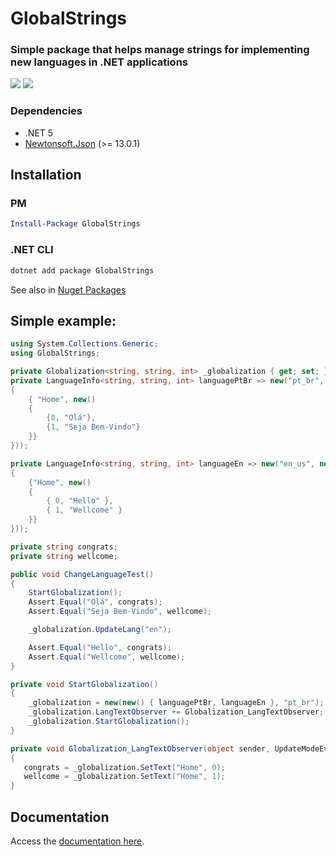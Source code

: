 # GlobalStrings
### Simple package that helps manage strings for implementing new languages in .NET applications

![](https://img.shields.io/nuget/v/GlobalStrings)
![](https://img.shields.io/nuget/dt/GlobalStrings)

### Dependencies
- .NET 5
- [Newtonsoft.Json](https://www.nuget.org/packages/Newtonsoft.Json) (>= 13.0.1)

## Installation
### PM
```powershell
Install-Package GlobalStrings
```
### .NET CLI
```powershell
dotnet add package GlobalStrings
```
See also in [Nuget Packages](https://www.nuget.org/packages/GlobalStrings)

## Simple example:
```csharp
using System.Collections.Generic;
using GlobalStrings;

private Globalization<string, string, int> _globalization { get; set; }
private LanguageInfo<string, string, int> languagePtBr => new("pt_br", new(new()
{
    { "Home", new()
    {
        {0, "Olá"},
        {1, "Seja Bem-Vindo"}
    }}
}));

private LanguageInfo<string, string, int> languageEn => new("en_us", new(new()
{
    {"Home", new()
    {
        { 0, "Hello" },
        { 1, "Wellcome" }
    }}
}));

private string congrats;
private string wellcome;

public void ChangeLanguageTest()
{
    StartGlobalization();
    Assert.Equal("Olá", congrats);
    Assert.Equal("Seja Bem-Vindo", wellcome);

    _globalization.UpdateLang("en");

    Assert.Equal("Hello", congrats);
    Assert.Equal("Wellcome", wellcome);
}

private void StartGlobalization()
{
    _globalization = new(new() { languagePtBr, languageEn }, "pt_br");
    _globalization.LangTextObserver += Globalization_LangTextObserver;
    _globalization.StartGlobalization();
}

private void Globalization_LangTextObserver(object sender, UpdateModeEventArgs updateModeEventArgs)
{
   congrats = _globalization.SetText("Home", 0);
   wellcome = _globalization.SetText("Home", 1);
}
```

## Documentation
Access the [documentation here](https://github.com/LuanRoger/GlobalStrings/wiki).
